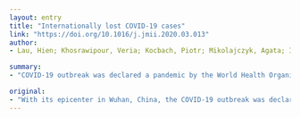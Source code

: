 ```yaml
---
layout: entry
title: "Internationally lost COVID-19 cases"
link: "https://doi.org/10.1016/j.jmii.2020.03.013"
author:
- Lau, Hien; Khosrawipour, Veria; Kocbach, Piotr; Mikolajczyk, Agata; Ichii, Hirohito; Schubert, Justyna; Bania, Jacek; Khosrawipour, Tanja

summary:
- "COVID-19 outbreak was declared a pandemic by the World Health Organization. An increasing number of cases with or without travel background to China are confirmed daily. These developments support concerns on possible unidentified and unreported cases. The number of non-travel related cases seems to continue to increase in the HAQ-cohort of countries with higher medical standards. Countries with lower HAQ index may either underreport cases or are unable to adequately detect them."

original:
- "With its epicenter in Wuhan, China, the COVID-19 outbreak was declared a pandemic by the World Health Organization (WHO). While many countries have implemented flight restrictions to China, an increasing number of cases with or without travel background to China are confirmed daily. These developments support concerns on possible unidentified and unreported international COVID-19 cases, which could lead to new local disease epicenters. Methods We have analyzed all available data on the development of international COVID-19 cases from January 20th, 2020 until February 18th, 2020. COVID-19 cases with and without travel history to China were divided into cohorts according to the Healthcare Access and Quality Index (HAQ-Index) of each country. Chi-square and Post-hoc testing were performed. Results While COVID-19 cases with travel history to China seem to peak for each HAQ-cohort, the number of non-travel related COVID-19 cases seem to continuously increase in the HAQ-cohort of countries with higher medical standards. Further analyses demonstrate a significantly lower proportion of reported COVID-19 cases without travel history to China in countries with lower HAQ (HAQ I vs. HAQ II, posthoc p <0.01). Conclusions Our data indicate that countries with lower HAQ-index may either underreport COVID-19 cases or are unable to adequately detect them. Although our data may be incomplete and must be interpreted with caution, inconsistencies in reporting COVID-19 cases is a serious problem which might sabotage efforts to contain the virus."
---
```


